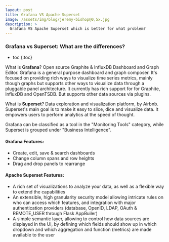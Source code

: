```yaml
---
layout: post
title: Grafana VS Apache Superset
image: /assets/img/blog/jeremy-bishop@0,5x.jpg
description: >
  Grafana VS Apache Superset which is better for what problem?
---
```


### Grafana vs Superset: What are the differences?

* toc
{:toc}

What is **Grafana**? Open source Graphite & InfluxDB Dashboard and Graph Editor. Grafana is a general purpose dashboard and graph composer. It's focused on providing rich ways to visualize time series metrics, mainly though graphs but supports other ways to visualize data through a pluggable panel architecture. It currently has rich support for for Graphite, InfluxDB and OpenTSDB. But supports other data sources via plugins.

What is **Superset**? Data exploration and visualization platform, by Airbnb. Superset's main goal is to make it easy to slice, dice and visualize data. It empowers users to perform analytics at the speed of thought.

Grafana can be classified as a tool in the "Monitoring Tools" category, while Superset is grouped under "Business Intelligence".

#### Grafana Features:
- Create, edit, save & search dashboards
- Change column spans and row heights
- Drag and drop panels to rearrange

#### Apache Superset Features:
- A rich set of visualizations to analyze your data, as well as a flexible way to extend the capabilities
- An extensible, high granularity security model allowing intricate rules on who can access which features, and integration with major authentication providers (database, OpenID, LDAP, OAuth & REMOTE_USER through Flask AppBuiler)
- A simple semantic layer, allowing to control how data sources are displayed in the UI, by defining which fields should show up in which dropdown and which aggregation and function (metrics) are made available to the user